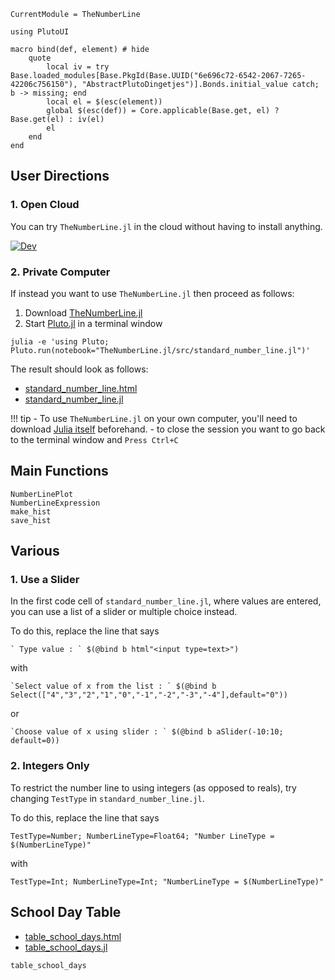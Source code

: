 ```@meta
CurrentModule = TheNumberLine

using PlutoUI

macro bind(def, element) # hide
    quote
        local iv = try Base.loaded_modules[Base.PkgId(Base.UUID("6e696c72-6542-2067-7265-42206c756150"), "AbstractPlutoDingetjes")].Bonds.initial_value catch; b -> missing; end
        local el = $(esc(element))
        global $(esc(def)) = Core.applicable(Base.get, el) ? Base.get(el) : iv(el)
        el
    end
end
```

## User Directions

### 1. Open Cloud

You can try `TheNumberLine.jl` in the cloud without having to install anything.

[![Dev](https://img.shields.io/badge/open-cloud-blue.svg)](https://mybinder.org/v2/gh/JuliaClimate/Notebooks/HEAD?urlpath=lab)

### 2. Private Computer

If instead you want to use `TheNumberLine.jl` then proceed as follows:

1. Download [TheNumberLine.jl](https://github.com/gaelforget/TheNumberLine.jl)
2. Start [Pluto.jl](https://github.com/fonsp/Pluto.jl) in a terminal window

`julia -e 'using Pluto; Pluto.run(notebook="TheNumberLine.jl/src/standard_number_line.jl")'` 

The result should look as follows:

- [standard\_number\_line.html](standard_number_line.html)
- [standard\_number\_line.jl](https://github.com/gaelforget/TheNumberLine.jl/blob/master/src/standard_number_line.jl)

!!! tip
    - To use `TheNumberLine.jl` on your own computer, you'll need to download [Julia itself](https://docs.julialang.org/en/v1/) beforehand.
    - to close the session you want to go back to the terminal window and `Press Ctrl+C`

## Main Functions

```@docs
NumberLinePlot
NumberLineExpression
make_hist
save_hist
```

## Various

### 1. Use a Slider

In the first code cell of `standard_number_line.jl`, where values are entered, you can use a list of a slider or multiple choice instead.

To do this, replace the line that says

```
` Type value : ` $(@bind b html"<input type=text>")
```

with

```
`Select value of x from the list : ` $(@bind b Select(["4","3","2","1","0","-1","-2","-3","-4"],default="0"))
```

or

```
`Choose value of x using slider : ` $(@bind b aSlider(-10:10; default=0))
```

### 2. Integers Only

To restrict the number line to using integers (as opposed to reals), try changing `TestType` in `standard_number_line.jl`.

To do this, replace the line that says

```
TestType=Number; NumberLineType=Float64; "Number LineType = $(NumberLineType)"
```

with 

```
TestType=Int; NumberLineType=Int; "NumberLineType = $(NumberLineType)"
```

## School Day Table

- [table\_school\_days.html](table_school_days.html)
- [table\_school\_days.jl](https://github.com/gaelforget/TheNumberLine.jl/blob/master/src/table_school_days.jl)

```@docs
table_school_days
```
